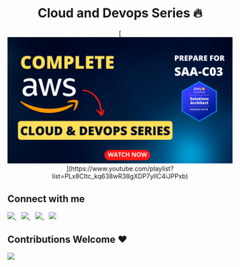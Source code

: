 <div align="center">
<h1>Cloud and Devops Series 🔥</h1>
[<img src="Announcement.png" />](https://www.youtube.com/playlist?list=PLx8CItc_kq638wR38gXDP7yIIC4iJPPxb)
  
</div>



## Connect with me
  <a href="https://twitter.com/HaxxanSaad">
    <img width="30px" src="https://www.vectorlogo.zone/logos/twitter/twitter-official.svg" />
  </a>&ensp;
  <a href="https://www.linkedin.com/in/saad-haxxan/">
    <img width="30px" src="https://www.vectorlogo.zone/logos/linkedin/linkedin-icon.svg" />
  </a>&ensp;
  <a href="https://www.instagram.com/saadhaxxan/">
    <img width="30px" src="https://www.vectorlogo.zone/logos/instagram/instagram-icon.svg" />
  </a>&ensp;
  <a href="https://saad-hassan.com">
  <img width="30px" src="https://cdn.hashnode.com/res/hashnode/image/upload/v1611902473383/CDyAuTy75.png?auto=compress" />
  </a>


 
## Contributions Welcome ❤️
<a href = "https://github.com/saadhaxxan/DSA-Bootcamp-Cpp/graphs/contributors">
  <img src = "https://contrib.rocks/image?repo=saadhaxxan/DSA-Bootcamp-Cpp"/>
</a>
